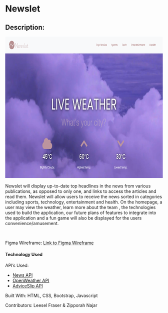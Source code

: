 # Newslet
<h2> Description:  </h2>
<img src="img/newslet_demo.png" height="450" width="750"/>
<p>
Newslet will display up-to-date top headlines in the news from various publications, as opposed to only one, and links to access the articles and read them. Newslet will allow users to receive the news sorted in categories including sports, technology, entertainment and health. On the homepage, a user may view the weather, learn more about the team , the technologies used to build the application, our future plans of features to integrate into the application and a fun game will also be displayed for the users convenience/amusement. 
</p><br>
<p>Figma Wireframe: <a href="https://www.figma.com/file/Cf37xsXwXkxhSoi3lQhNKb/TKH_Final_Project?node-id=0%3A1">Link to Figma Wireframe</a></p>
<h4>Technology Used</h4>
<p>API’s Used:<p>
  <ul>
    <li><a href="http://newsapi.org" target="_blank">News API</a></li>
    <li><a href="https://openweathermap.org/api" target="_blank">OpenWeather API</a></li>
    <li><a href="https://api.adviceslip.com/" target="_blank">AdviceSlip API</a></li>
  </ul>
<p>Built With: HTML, CSS, Bootstrap, Javascript</p>
<p>Contributors: Leesel Fraser & Zipporah Najar</p>
